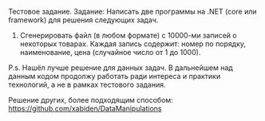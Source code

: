 Тестовое задание.
Задание: Написать две программы на .NET (core или framework) для решения следующих задач.  
1. Сгенерировать файл (в любом формате) с 10000-ми записей о некоторых товарах. Каждая запись содержит:
номер по порядку,
наименование,
цена  (случайное число от 1 до 1000). 

P.s. Нашёл лучше решение для данных задач. В дальнейшем над данным кодом продолжу работать ради интереса и практики технологий, а не в рамках тестового задания.

Решение других, более подходящим способом: https://github.com/xabiden/DataManipulations

